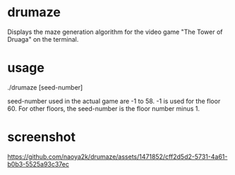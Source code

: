 # drumaze
Displays the maze generation algorithm for the video game "The Tower of Druaga" on the terminal.

# usage
./drumaze [seed-number]

seed-number used in the actual game are -1 to 58.
-1 is used for the floor 60.
For other floors, the seed-number is the floor number minus 1.

# screenshot

https://github.com/naoya2k/drumaze/assets/1471852/cff2d5d2-5731-4a61-b0b3-5525a93c37ec

